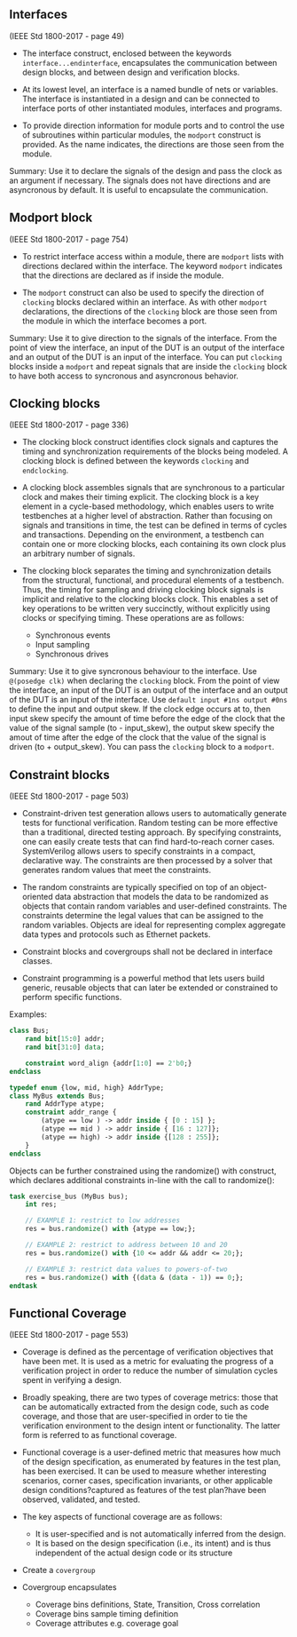 

## Interfaces

(IEEE Std 1800-2017 - page 49)

- The interface construct, enclosed between the keywords `interface...endinterface`, encapsulates the communication between design blocks, and between design and verification blocks.

- At its lowest level, an interface is a named bundle of nets or variables. The interface is instantiated in a design and can be connected to interface ports of other instantiated modules, interfaces and programs. 

- To provide direction information for module ports and to control the use of subroutines within particular modules, the `modport` construct is provided. As the name indicates, the directions are those seen from the module.


Summary: Use it to declare the signals of the design and pass the clock as an argument if necessary. The signals does not have directions and are asyncronous by default. It is useful to encapsulate the communication.


## Modport block

(IEEE Std 1800-2017 - page 754)

- To restrict interface access within a module, there are `modport` lists with directions declared within the interface. The keyword `modport` indicates that the directions are declared as if inside the module.

- The `modport` construct can also be used to specify the direction of `clocking` blocks declared within an interface. As with other `modport` declarations, the directions of the `clocking` block are those seen from the module in which the interface becomes a port.


Summary: Use it to give direction to the signals of the interface. From the point of view the interface, an input of the DUT is an output of the interface and an output of the DUT is an input of the interface. You can put `clocking` blocks inside a `modport` and repeat signals that are inside the `clocking` block to have both access to syncronous and asyncronous behavior.


## Clocking blocks

(IEEE Std 1800-2017 - page 336)

- The clocking block construct identifies clock signals and captures the timing and synchronization requirements of the blocks being modeled. A clocking block is defined between the keywords `clocking` and `endclocking`.

- A clocking block assembles signals that are synchronous to a particular clock and makes their timing explicit. The clocking block is a key element in a cycle-based methodology, which enables users to write testbenches at a higher level of abstraction.  Rather than focusing on signals and transitions in time, the test can be defined in terms of cycles and transactions. Depending on the environment, a testbench can contain one or more clocking blocks, each containing its own clock plus an arbitrary number of signals.

- The clocking block separates the timing and synchronization details from the structural, functional, and procedural elements of a testbench. Thus, the timing for sampling and driving clocking block signals is implicit and relative to the clocking blocks clock. This enables a set of key operations to be written very succinctly, without explicitly using clocks or specifying timing. These operations are as follows:
    - Synchronous events
    - Input sampling
    - Synchronous drives


Summary: Use it to give syncronous behaviour to the interface. Use `@(posedge clk)` when declaring the `clocking` block. From the point of view the interface, an input of the DUT is an output of the interface and an output of the DUT is an input of the interface. Use `default input #1ns output #0ns` to define the input and output skew. If the clock edge occurs at to, then input skew specify the amount of time before the edge of the clock that the value of the signal sample (to - input_skew), the output skew specify the amout of time after the edge of the clock that the value of the signal is driven (to + output_skew). You can pass the `clocking` block to a `modport`.


## Constraint blocks

(IEEE Std 1800-2017 - page 503)

- Constraint-driven test generation allows users to automatically generate tests for functional verification. Random testing can be more effective than a traditional, directed testing approach. By specifying constraints, one can easily create tests that can find hard-to-reach corner cases. SystemVerilog allows users to specify constraints in a compact, declarative way. The constraints are then processed by a solver that generates random values that meet the constraints.

- The random constraints are typically specified on top of an object-oriented data abstraction that models the data to be randomized as objects that contain random variables and user-defined constraints. The constraints determine the legal values that can be assigned to the random variables. Objects are ideal for representing complex aggregate data types and protocols such as Ethernet packets.

- Constraint blocks and covergroups shall not be declared in interface classes.

- Constraint programming is a powerful method that lets users build generic, reusable objects that can later be extended or constrained to perform specific functions. 

Examples:

```systemverilog
class Bus;
    rand bit[15:0] addr;
    rand bit[31:0] data;

    constraint word_align {addr[1:0] == 2'b0;}
endclass
```


```systemverilog
typedef enum {low, mid, high} AddrType;
class MyBus extends Bus;
    rand AddrType atype; 
    constraint addr_range {
        (atype == low ) -> addr inside { [0 : 15] };
        (atype == mid ) -> addr inside { [16 : 127]};
        (atype == high) -> addr inside {[128 : 255]};
    }
endclass
```


Objects can be further constrained using the randomize() with construct, which declares additional constraints in-line with the call to randomize():

```systemverilog
task exercise_bus (MyBus bus);
    int res;

    // EXAMPLE 1: restrict to low addresses
    res = bus.randomize() with {atype == low;};

    // EXAMPLE 2: restrict to address between 10 and 20
    res = bus.randomize() with {10 <= addr && addr <= 20;};

    // EXAMPLE 3: restrict data values to powers-of-two
    res = bus.randomize() with {(data & (data - 1)) == 0;};
endtask
```


## Functional Coverage


(IEEE Std 1800-2017 - page 553)


- Coverage is defined as the percentage of verification objectives that have been met. It is used as a metric for evaluating the progress of a verification project in order to reduce the number of simulation cycles spent in verifying a design.

- Broadly speaking, there are two types of coverage metrics: those that can be automatically extracted from the design code, such as code coverage, and those that are user-specified in order to tie the verification environment to the design intent or functionality. The latter form is referred to as functional coverage.

- Functional coverage is a user-defined metric that measures how much of the design specification, as enumerated by features in the test plan, has been exercised. It can be used to measure whether interesting scenarios, corner cases, specification invariants, or other applicable design conditions?captured as features of the test plan?have been observed, validated, and tested.

- The key aspects of functional coverage are as follows:
    - It is user-specified and is not automatically inferred from the design.
    - It is based on the design specification (i.e., its intent) and is thus independent of the actual design code or its structure


- Create a `covergroup`
- Covergroup encapsulates
    - Coverage bins definitions, State, Transition, Cross correlation
    - Coverage bins sample timing definition
    - Coverage attributes e.g. coverage goal

